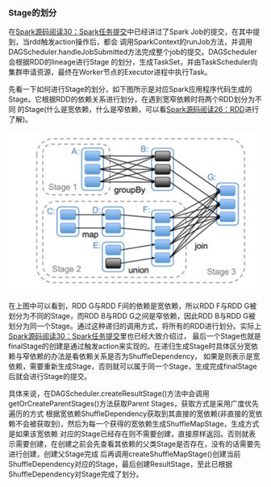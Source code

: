 ### Stage的划分

在[Spark源码阅读30：Spark任务提交](./jobsubmit.md)中已经讲过了Spark Job的提交，在其中提到，当rdd触发action操作后，都会
调用SparkContext的runJob方法，并调用DAGScheduler.handleJobSubmitted方法完成整个job的提交。DAGScheduler会根据RDD的lineage进行Stage
的划分，生成TaskSet，并由TaskScheduler向集群申请资源，最终在Worker节点的Executor进程中执行Task。

先看一下如何进行Stage的划分，如下图所示是对应Spark应用程序代码生成的Stage。它根据RDD的依赖关系进行划分，在遇到宽窄依赖时将两个RDD划分为不同
的Stage(什么是宽依赖，什么是窄依赖，可以看[Spark源码阅读26：RDD](./rdd.md)进行了解)。

![Stage划分](../image/stage.png "Stage划分")

在上图中可以看到，RDD G与RDD F间的依赖是宽依赖，所以RDD F与RDD G被划分为不同的Stage，而RDD B与RDD G之间是窄依赖，因此RDD B与RDD G被
划分为同一个Stage。通过这种递归的调用方式，将所有的RDD进行划分。实际上[Spark源码阅读30：Spark任务提交](./jobsubmit.md)里也已经大致介绍过，
最后一个Stage也就是finalStage的创建是通过触发action来实现的。在递归生成Stage时具体区分宽依赖与窄依赖的办法是看依赖关系是否为ShuffleDependency，
如果是则表示是宽依赖，需要重新生成Stage，否则就可以属于同一个Stage，生成完成finalStage后就会进行Stage的提交。

具体来说，在DAGScheduler.createResultStage()方法中会调用getOrCreateParentStages()方法获取Parent Stages，获取方式是采用广度优先遍历的方式
根据宽依赖ShuffleDependency获取到其直接的宽依赖(非直接的宽依赖不会被获取到)，然后为每一个获得的宽依赖生成ShuffleMapStage，生成方式是如果该宽依赖
对应的Stage已经存在则不需要创建，直接原样返回。否则就表示需要创建，在创建之前会先查看其依赖的父类Stage是否存在，没有的话需要先进行创建，创建父Stage完成
后再调用createShuffleMapStage()创建当前ShuffleDependency对应的Stage，最后创建ResultStage，至此已根据ShuffleDependency对Stage完成了划分。